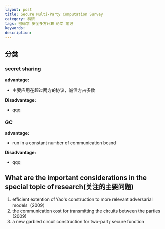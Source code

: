 ```yaml
---
layout: post
title: Secure Multi-Party Computation Survey
category: 科研
tags: 密码学 安全多方计算 论文 笔记
keywords: 
description:
---
```


## 分类

### secret sharing

**advantage:**  

+ 主要应用在超过两方的协议，诚信方占多数

**Disadvantage:**

+ qqq

### GC

**advantage:**  

+ run in a constant number of communication bound

**Disadvantage:**

+ qqq

## What are the important considerations in the special topic of research(关注的主要问题)


1. efficient extention of Yao's construction to more relevant adversarial models（2009）
2. the communication cost for transmitting the circuits between the parties (2009)
3. a new garbled circuit construction for two-party secure function